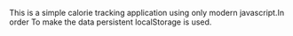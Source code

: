 This is a simple calorie tracking application using only modern javascript.In order To make the data persistent localStorage is used.
